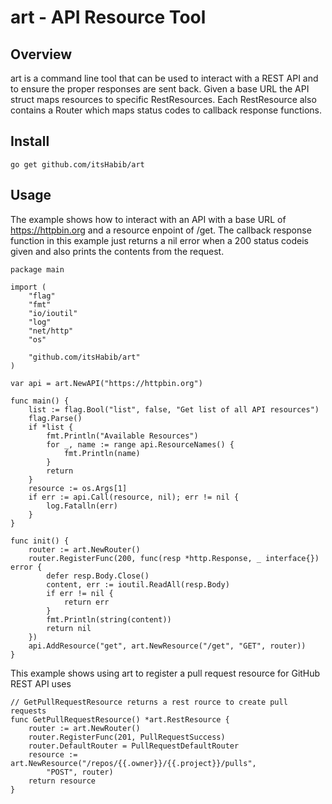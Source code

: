 # art - API Resource Tool

## Overview
art is a command line tool that can be used to interact with a REST API and to ensure the proper
responses are sent back. Given a base URL the API struct maps resources to specific
RestResources. Each RestResource also contains a Router which maps status codes to
callback response functions. 

## Install
```
go get github.com/itsHabib/art
```

## Usage
The example shows how to interact with  an API with a base URL of https://httpbin.org and a resource enpoint of /get. The callback response function in this example just returns a nil error when a 200 status codeis given and also prints the contents from the request. 
```golang
package main

import (
	"flag"
	"fmt"
	"io/ioutil"
	"log"
	"net/http"
	"os"

	"github.com/itsHabib/art"
)

var api = art.NewAPI("https://httpbin.org")

func main() {
	list := flag.Bool("list", false, "Get list of all API resources")
	flag.Parse()
	if *list {
		fmt.Println("Available Resources")
		for _, name := range api.ResourceNames() {
			fmt.Println(name)
		}
		return
	}
	resource := os.Args[1]
	if err := api.Call(resource, nil); err != nil {
		log.Fatalln(err)
	}
}

func init() {
	router := art.NewRouter()
	router.RegisterFunc(200, func(resp *http.Response, _ interface{}) error {
		defer resp.Body.Close()
		content, err := ioutil.ReadAll(resp.Body)
		if err != nil {
			return err
		}
		fmt.Println(string(content))
		return nil
	})
	api.AddResource("get", art.NewResource("/get", "GET", router))
}
```
This example shows using art to register a pull request resource for GitHub REST API uses
```golang
// GetPullRequestResource returns a rest rource to create pull requests
func GetPullRequestResource() *art.RestResource {
	router := art.NewRouter()
	router.RegisterFunc(201, PullRequestSuccess)
	router.DefaultRouter = PullRequestDefaultRouter
	resource := art.NewResource("/repos/{{.owner}}/{{.project}}/pulls",
		"POST", router)
	return resource
}
```